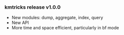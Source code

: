 ### kmtricks release v1.0.0

* New modules: dump, aggregate, index, query
* New API
* More time and space efficient, particularly in bf mode